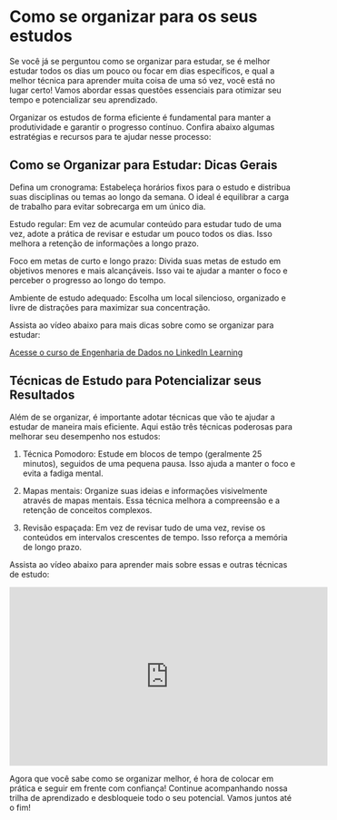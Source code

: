 # Como se organizar para os seus estudos

Se você já se perguntou como se organizar para estudar, se é melhor estudar todos os dias um pouco ou focar em dias específicos, e qual a melhor técnica para aprender muita coisa de uma só vez, você está no lugar certo! Vamos abordar essas questões essenciais para otimizar seu tempo e potencializar seu aprendizado.

Organizar os estudos de forma eficiente é fundamental para manter a produtividade e garantir o progresso contínuo. Confira abaixo algumas estratégias e recursos para te ajudar nesse processo:

## Como se Organizar para Estudar: Dicas Gerais

Defina um cronograma: Estabeleça horários fixos para o estudo e distribua suas disciplinas ou temas ao longo da semana. O ideal é equilibrar a carga de trabalho para evitar sobrecarga em um único dia.

Estudo regular: Em vez de acumular conteúdo para estudar tudo de uma vez, adote a prática de revisar e estudar um pouco todos os dias. Isso melhora a retenção de informações a longo prazo.

Foco em metas de curto e longo prazo: Divida suas metas de estudo em objetivos menores e mais alcançáveis. Isso vai te ajudar a manter o foco e perceber o progresso ao longo do tempo.

Ambiente de estudo adequado: Escolha um local silencioso, organizado e livre de distrações para maximizar sua concentração.

Assista ao vídeo abaixo para mais dicas sobre como se organizar para estudar:

<a href="https://www.linkedin.com/learning/introducao-as-competencias-essenciais-para-a-carreira-de-analise-de-dados/engenheiros-de-dados" target="_blank">
    Acesse o curso de Engenharia de Dados no LinkedIn Learning
</a>

## Técnicas de Estudo para Potencializar seus Resultados

Além de se organizar, é importante adotar técnicas que vão te ajudar a estudar de maneira mais eficiente. Aqui estão três técnicas poderosas para melhorar seu desempenho nos estudos:

1. Técnica Pomodoro: Estude em blocos de tempo (geralmente 25 minutos), seguidos de uma pequena pausa. Isso ajuda a manter o foco e evita a fadiga mental.

2. Mapas mentais: Organize suas ideias e informações visivelmente através de mapas mentais. Essa técnica melhora a compreensão e a retenção de conceitos complexos.

3. Revisão espaçada: Em vez de revisar tudo de uma vez, revise os conteúdos em intervalos crescentes de tempo. Isso reforça a memória de longo prazo.

Assista ao vídeo abaixo para aprender mais sobre essas e outras técnicas de estudo:

<iframe width="560" height="315" src="https://www.youtube.com/embed/posTc56basM?si=VnJ4FNBl5xU5Z0Lu" title="YouTube video player" frameborder="0" allow="accelerometer; autoplay; clipboard-write; encrypted-media; gyroscope; picture-in-picture; web-share" referrerpolicy="strict-origin-when-cross-origin" allowfullscreen></iframe>

Agora que você sabe como se organizar melhor, é hora de colocar em prática e seguir em frente com confiança! Continue acompanhando nossa trilha de aprendizado e desbloqueie todo o seu potencial. Vamos juntos até o fim!
